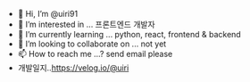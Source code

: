- 👋 Hi, I’m @uiri91
- 👀 I’m interested in ... 프론트엔드 개발자
- 🌱 I’m currently learning ... python, react, frontend & backend
- 💞️ I’m looking to collaborate on ... not yet
- 📫 How to reach me ...? send email please
- 개발일지..https://velog.io/@uiri

<!---
uiri91/uiri91 is a ✨ special ✨ repository because its `README.md` (this file) appears on your GitHub profile.
You can click the Preview link to take a look at your changes.
--->
